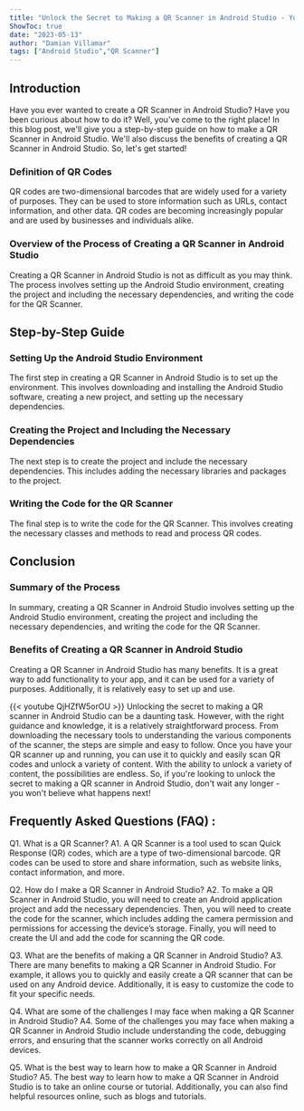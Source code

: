 ```yaml
---
title: "Unlock the Secret to Making a QR Scanner in Android Studio - You Won't Believe What Happens Next!"
ShowToc: true 
date: "2023-05-13"
author: "Damian Villamar" 
tags: ["Android Studio","QR Scanner"]
---
```

## Introduction

Have you ever wanted to create a QR Scanner in Android Studio? Have you been curious about how to do it? Well, you've come to the right place! In this blog post, we'll give you a step-by-step guide on how to make a QR Scanner in Android Studio. We'll also discuss the benefits of creating a QR Scanner in Android Studio. So, let's get started!

### Definition of QR Codes

QR codes are two-dimensional barcodes that are widely used for a variety of purposes. They can be used to store information such as URLs, contact information, and other data. QR codes are becoming increasingly popular and are used by businesses and individuals alike.

### Overview of the Process of Creating a QR Scanner in Android Studio

Creating a QR Scanner in Android Studio is not as difficult as you may think. The process involves setting up the Android Studio environment, creating the project and including the necessary dependencies, and writing the code for the QR Scanner.

## Step-by-Step Guide

### Setting Up the Android Studio Environment

The first step in creating a QR Scanner in Android Studio is to set up the environment. This involves downloading and installing the Android Studio software, creating a new project, and setting up the necessary dependencies.

### Creating the Project and Including the Necessary Dependencies

The next step is to create the project and include the necessary dependencies. This includes adding the necessary libraries and packages to the project.

### Writing the Code for the QR Scanner

The final step is to write the code for the QR Scanner. This involves creating the necessary classes and methods to read and process QR codes.

## Conclusion

### Summary of the Process

In summary, creating a QR Scanner in Android Studio involves setting up the Android Studio environment, creating the project and including the necessary dependencies, and writing the code for the QR Scanner.

### Benefits of Creating a QR Scanner in Android Studio

Creating a QR Scanner in Android Studio has many benefits. It is a great way to add functionality to your app, and it can be used for a variety of purposes. Additionally, it is relatively easy to set up and use.

{{< youtube QjHZfW5orOU >}} 
Unlocking the secret to making a QR scanner in Android Studio can be a daunting task. However, with the right guidance and knowledge, it is a relatively straightforward process. From downloading the necessary tools to understanding the various components of the scanner, the steps are simple and easy to follow. Once you have your QR scanner up and running, you can use it to quickly and easily scan QR codes and unlock a variety of content. With the ability to unlock a variety of content, the possibilities are endless. So, if you're looking to unlock the secret to making a QR scanner in Android Studio, don't wait any longer - you won't believe what happens next!

## Frequently Asked Questions (FAQ) :
Q1. What is a QR Scanner?
A1. A QR Scanner is a tool used to scan Quick Response (QR) codes, which are a type of two-dimensional barcode. QR codes can be used to store and share information, such as website links, contact information, and more. 

Q2. How do I make a QR Scanner in Android Studio?
A2. To make a QR Scanner in Android Studio, you will need to create an Android application project and add the necessary dependencies. Then, you will need to create the code for the scanner, which includes adding the camera permission and permissions for accessing the device’s storage. Finally, you will need to create the UI and add the code for scanning the QR code. 

Q3. What are the benefits of making a QR Scanner in Android Studio? 
A3. There are many benefits to making a QR Scanner in Android Studio. For example, it allows you to quickly and easily create a QR scanner that can be used on any Android device. Additionally, it is easy to customize the code to fit your specific needs. 

Q4. What are some of the challenges I may face when making a QR Scanner in Android Studio? 
A4. Some of the challenges you may face when making a QR Scanner in Android Studio include understanding the code, debugging errors, and ensuring that the scanner works correctly on all Android devices.

Q5. What is the best way to learn how to make a QR Scanner in Android Studio? 
A5. The best way to learn how to make a QR Scanner in Android Studio is to take an online course or tutorial. Additionally, you can also find helpful resources online, such as blogs and tutorials.



